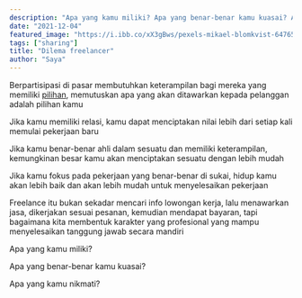 ```yaml
---
description: "Apa yang kamu miliki? Apa yang benar-benar kamu kuasai? Apa yang kamu nikmati?"
date: "2021-12-04"
featured_image: "https://i.ibb.co/xX3gBws/pexels-mikael-blomkvist-6476595-1.jpg"
tags: ["sharing"]
title: "Dilema freelancer"
author: "Saya"
---
```


Berpartisipasi di pasar membutuhkan keterampilan bagi mereka yang memiliki [pilihan](https://fajarr.space/tentukan-pilihan "pilihan"), memutuskan apa yang akan ditawarkan kepada pelanggan adalah pilihan kamu

Jika kamu memiliki relasi, kamu dapat menciptakan nilai lebih dari setiap kali memulai pekerjaan baru

Jika kamu benar-benar ahli dalam sesuatu dan memiliki keterampilan, kemungkinan besar kamu akan menciptakan sesuatu dengan lebih mudah

Jika kamu fokus pada pekerjaan yang benar-benar di sukai, hidup kamu akan lebih baik dan akan lebih mudah untuk menyelesaikan pekerjaan

Freelance itu bukan sekadar mencari info lowongan kerja, lalu menawarkan jasa, dikerjakan sesuai pesanan, kemudian mendapat bayaran, tapi bagaimana kita membentuk karakter yang profesional yang mampu menyelesaikan tanggung jawab secara mandiri

Apa yang kamu miliki?

Apa yang benar-benar kamu kuasai?

Apa yang kamu nikmati?
